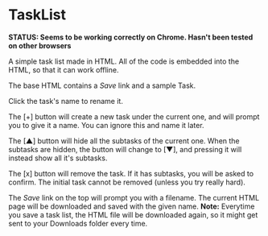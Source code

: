 # TaskList

**STATUS: Seems to be working correctly on Chrome. Hasn't been tested on other browsers**

A simple task list made in HTML. All of the code is embedded into the HTML, so that it can work offline.

The base HTML contains a *Save* link and a sample Task.

Click the task's name to rename it.

The [+] button will create a new task under the current one, and will prompt you to give it a name. You can ignore this and name it later.

The [▲] button will hide all the subtasks of the current one. When the subtasks are hidden, the button will change to [▼], and pressing it will instead show all it's subtasks.

The [x] button will remove the task. If it has subtasks, you will be asked to confirm. The initial task cannot be removed (unless you try really hard).

The *Save* link on the top will prompt you with a filename. The current HTML page will be downloaded and saved with the given name. **Note:** Everytime you save a task list, the HTML file will be downloaded again, so it might get sent to your Downloads folder every time.
